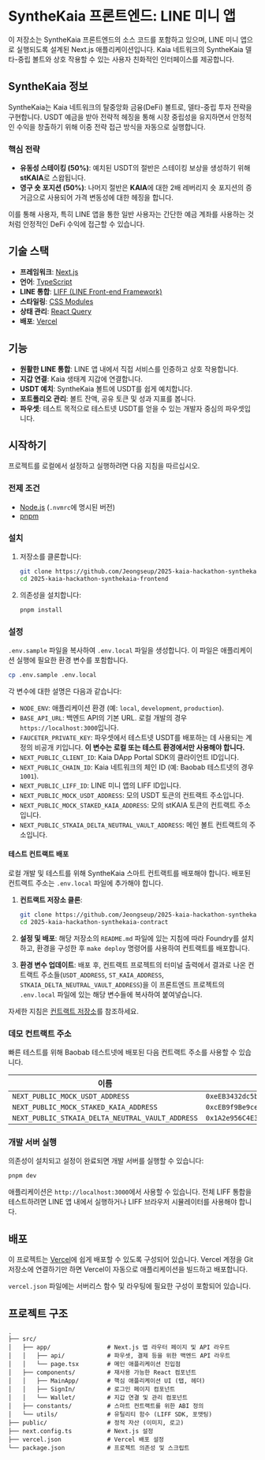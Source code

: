 # SyntheKaia 프론트엔드: LINE 미니 앱

이 저장소는 SyntheKaia 프론트엔드의 소스 코드를 포함하고 있으며, LINE 미니 앱으로 실행되도록 설계된 Next.js 애플리케이션입니다. Kaia 네트워크의 SyntheKaia 델타-중립 볼트와 상호 작용할 수 있는 사용자 친화적인 인터페이스를 제공합니다.

## SyntheKaia 정보

SyntheKaia는 Kaia 네트워크의 탈중앙화 금융(DeFi) 볼트로, 델타-중립 투자 전략을 구현합니다. USDT 예금을 받아 전략적 헤징을 통해 시장 중립성을 유지하면서 안정적인 수익을 창출하기 위해 이중 전략 접근 방식을 자동으로 실행합니다.

### 핵심 전략
- **유동성 스테이킹 (50%)**: 예치된 USDT의 절반은 스테이킹 보상을 생성하기 위해 **stKAIA**로 스왑됩니다.
- **영구 숏 포지션 (50%)**: 나머지 절반은 **KAIA**에 대한 2배 레버리지 숏 포지션의 증거금으로 사용되어 가격 변동성에 대한 헤징을 합니다.

이를 통해 사용자, 특히 LINE 앱을 통한 일반 사용자는 간단한 예금 계좌를 사용하는 것처럼 안정적인 DeFi 수익에 접근할 수 있습니다.

## 기술 스택

- **프레임워크**: [Next.js](https://nextjs.org/)
- **언어**: [TypeScript](https://www.typescriptlang.org/)
- **LINE 통합**: [LIFF (LINE Front-end Framework)](https://developers.line.biz/en/docs/liff/)
- **스타일링**: [CSS Modules](https://github.com/css-modules/css-modules)
- **상태 관리**: [React Query](https://tanstack.com/query/latest)
- **배포**: [Vercel](https://vercel.com/)

## 기능

- **원활한 LINE 통합**: LINE 앱 내에서 직접 서비스를 인증하고 상호 작용합니다.
- **지갑 연결**: Kaia 생태계 지갑에 연결합니다.
- **USDT 예치**: SyntheKaia 볼트에 USDT를 쉽게 예치합니다.
- **포트폴리오 관리**: 볼트 잔액, 공유 토큰 및 성과 지표를 봅니다.
- **파우셋**: 테스트 목적으로 테스트넷 USDT를 얻을 수 있는 개발자 중심의 파우셋입니다.

## 시작하기

프로젝트를 로컬에서 설정하고 실행하려면 다음 지침을 따르십시오.

### 전제 조건

- [Node.js](https://nodejs.org/en) (`.nvmrc`에 명시된 버전)
- [pnpm](https://pnpm.io/installation)

### 설치

1.  저장소를 클론합니다:
    ```bash
    git clone https://github.com/Jeongseup/2025-kaia-hackathon-synthekaia-frontend.git
    cd 2025-kaia-hackathon-synthekaia-frontend
    ```

2.  의존성을 설치합니다:
    ```bash
    pnpm install
    ```

### 설정

`.env.sample` 파일을 복사하여 `.env.local` 파일을 생성합니다. 이 파일은 애플리케이션 실행에 필요한 환경 변수를 포함합니다.

```bash
cp .env.sample .env.local
```

각 변수에 대한 설명은 다음과 같습니다:

- `NODE_ENV`: 애플리케이션 환경 (예: `local`, `development`, `production`).
- `BASE_API_URL`: 백엔드 API의 기본 URL. 로컬 개발의 경우 `https://localhost:3000`입니다.
- `FAUCETER_PRIVATE_KEY`: 파우셋에서 테스트넷 USDT를 배포하는 데 사용되는 계정의 비공개 키입니다. **이 변수는 로컬 또는 테스트 환경에서만 사용해야 합니다.**
- `NEXT_PUBLIC_CLIENT_ID`: Kaia DApp Portal SDK의 클라이언트 ID입니다.
- `NEXT_PUBLIC_CHAIN_ID`: Kaia 네트워크의 체인 ID (예: Baobab 테스트넷의 경우 `1001`).
- `NEXT_PUBLIC_LIFF_ID`: LINE 미니 앱의 LIFF ID입니다.
- `NEXT_PUBLIC_MOCK_USDT_ADDRESS`: 모의 USDT 토큰의 컨트랙트 주소입니다.
- `NEXT_PUBLIC_MOCK_STAKED_KAIA_ADDRESS`: 모의 stKAIA 토큰의 컨트랙트 주소입니다.
- `NEXT_PUBLIC_STKAIA_DELTA_NEUTRAL_VAULT_ADDRESS`: 메인 볼트 컨트랙트의 주소입니다.

#### 테스트 컨트랙트 배포

로컬 개발 및 테스트를 위해 SyntheKaia 스마트 컨트랙트를 배포해야 합니다. 배포된 컨트랙트 주소는 `.env.local` 파일에 추가해야 합니다.

1.  **컨트랙트 저장소 클론**:
    ```bash
    git clone https://github.com/Jeongseup/2025-kaia-hackathon-synthekaia-contract.git
    cd 2025-kaia-hackathon-synthekaia-contract
    ```

2.  **설정 및 배포**:
    해당 저장소의 `README.md` 파일에 있는 지침에 따라 Foundry를 설치하고, 환경을 구성한 후 `make deploy` 명령어를 사용하여 컨트랙트를 배포합니다.

3.  **환경 변수 업데이트**:
    배포 후, 컨트랙트 프로젝트의 터미널 출력에서 결과로 나온 컨트랙트 주소들(`USDT_ADDRESS`, `ST_KAIA_ADDRESS`, `STKAIA_DELTA_NEUTRAL_VAULT_ADDRESS`)을 이 프론트엔드 프로젝트의 `.env.local` 파일에 있는 해당 변수들에 복사하여 붙여넣습니다.

자세한 지침은 [컨트랙트 저장소](https://github.com/Jeongseup/2025-kaia-hackathon-synthekaia-contract)를 참조하세요.

### 데모 컨트랙트 주소

빠른 테스트를 위해 Baobab 테스트넷에 배포된 다음 컨트랙트 주소를 사용할 수 있습니다.

| 이름                                              | 주소                                       |
| ------------------------------------------------- | ------------------------------------------ |
| `NEXT_PUBLIC_MOCK_USDT_ADDRESS`                   | `0xeEB3432dc5bB3b6a774b97a125A498Cb528A640b` |
| `NEXT_PUBLIC_MOCK_STAKED_KAIA_ADDRESS`            | `0xcEB9f9Be9ceE2704b4999fA512031125bC15F7ff` |
| `NEXT_PUBLIC_STKAIA_DELTA_NEUTRAL_VAULT_ADDRESS`  | `0x1A2e956C4E342708688b878f07b469680487a3Ba` |

### 개발 서버 실행

의존성이 설치되고 설정이 완료되면 개발 서버를 실행할 수 있습니다:

```bash
pnpm dev
```

애플리케이션은 `http://localhost:3000`에서 사용할 수 있습니다. 전체 LIFF 통합을 테스트하려면 LINE 앱 내에서 실행하거나 LIFF 브라우저 시뮬레이터를 사용해야 합니다.

## 배포

이 프로젝트는 [Vercel](https://vercel.com/)에 쉽게 배포할 수 있도록 구성되어 있습니다. Vercel 계정을 Git 저장소에 연결하기만 하면 Vercel이 자동으로 애플리케이션을 빌드하고 배포합니다.

`vercel.json` 파일에는 서버리스 함수 및 라우팅에 필요한 구성이 포함되어 있습니다.

## 프로젝트 구조

```
.
├── src/
│   ├── app/                # Next.js 앱 라우터 페이지 및 API 라우트
│   │   ├── api/            # 파우셋, 결제 등을 위한 백엔드 API 라우트
│   │   └── page.tsx        # 메인 애플리케이션 진입점
│   ├── components/         # 재사용 가능한 React 컴포넌트
│   │   ├── MainApp/        # 핵심 애플리케이션 UI (탭, 헤더)
│   │   ├── SignIn/         # 로그인 페이지 컴포넌트
│   │   └── Wallet/         # 지갑 연결 및 관리 컴포넌트
│   ├── constants/          # 스마트 컨트랙트를 위한 ABI 정의
│   └── utils/              # 유틸리티 함수 (LIFF SDK, 포맷팅)
├── public/                 # 정적 자산 (이미지, 로고)
├── next.config.ts          # Next.js 설정
├── vercel.json             # Vercel 배포 설정
└── package.json            # 프로젝트 의존성 및 스크립트
```
